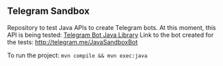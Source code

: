 ## Telegram Sandbox

Repository to test Java APIs to create Telegram bots. At this moment, this API is being tested: [Telegram Bot Java Library](https://github.com/rubenlagus/TelegramBots)
Link to the bot created for the tests: http://telegram.me/JavaSandboxBot

To run the project: ```mvn compile && mvn exec:java```

